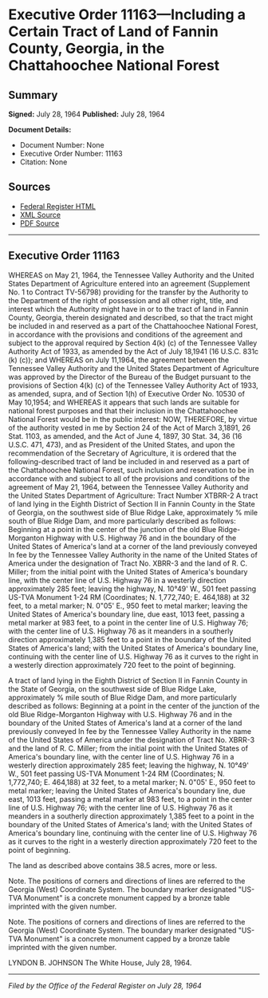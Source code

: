 # Executive Order 11163—Including a Certain Tract of Land of Fannin County, Georgia, in the Chattahoochee National Forest

## Summary

**Signed:** July 28, 1964
**Published:** July 28, 1964

**Document Details:**
- Document Number: None
- Executive Order Number: 11163
- Citation: None

## Sources
- [Federal Register HTML](https://www.presidency.ucsb.edu/documents/executive-order-11163-including-certain-tract-land-fannin-county-georgia-the-chattahoochee)
- [XML Source](None)
- [PDF Source](None)

---

## Executive Order 11163

WHEREAS on May 21, 1964, the Tennessee Valley Authority and the United States Department of Agriculture entered into an agreement (Supplement No. 1 to Contract TV-56798) providing for the transfer by the Authority to the Department of the right of possession and all other right, title, and interest which the Authority might have in or to the tract of land in Fannin County, Georgia, therein designated and described, so that the tract might be included in and reserved as a part of the Chattahoochee National Forest, in accordance with the provisions and conditions of the agreement and subject to the approval required by Section 4(k) (c) of the Tennessee Valley Authority Act of 1933, as amended by the Act of July 18,1941 (16 U.S.C. 831c (k) (c)); and
WHEREAS on July 11,1964, the agreement between the Tennessee Valley Authority and the United States Department of Agriculture was approved by the Director of the Bureau of the Budget pursuant to the provisions of Section 4(k) (c) of the Tennessee Valley Authority Act of 1933, as amended, supra, and of Section 1(h) of Executive Order No. 10530 of May 10,1954; and
WHEREAS it appears that such lands are suitable for national forest purposes and that their inclusion in the Chattahoochee National Forest would be in the public interest:
NOW, THEREFORE, by virtue of the authority vested in me by Section 24 of the Act of March 3,1891, 26 Stat. 1103, as amended, and the Act of June 4, 1897, 30 Stat. 34, 36 (16 U.S.C. 471, 473), and as President of the United States, and upon the recommendation of the Secretary of Agriculture, it is ordered that the following-described tract of land be included in and reserved as a part of the Chattahoochee National Forest, such inclusion and reservation to be in accordance with and subject to all of the provisions and conditions of the agreement of May 21, 1964, between the Tennessee Valley Authority and the United States Department of Agriculture:
Tract Number XTBRR-2
A tract of land lying in the Eighth District of Section II in Fannin County in the State of Georgia, on the southwest side of Blue Ridge Lake, approximately % mile south of Blue Ridge Dam, and more particularly described as follows:
Beginning at a point in the center of the junction of the old Blue Ridge-Morganton Highway with U.S. Highway 76 and in the boundary of the United States of America's land at a corner of the land previously conveyed In fee by the Tennessee Valley Authority in the name of the United States of America under the designation of Tract No. XBRR-3 and the land of R. C. Miller; from the initial point with the United States of America's boundary line, with the center line of U.S. Highway 76 in a westerly direction approximately 285 feet; leaving the highway, N. 10°49' W., 501 feet passing US-TVA Monument 1-24 RM (Coordinates; N. 1,772,740; E. 464,188) at 32 feet, to a metal marker; N. 0"05' E., 950 feet to metal marker; leaving the United States of America's boundary line, due east, 1013 feet, passing a metal marker at 983 feet, to a point in the center line of U.S. Highway 76; with the center line of U.S. Highway 76 as it meanders in a southerly direction approximately 1,385 feet to a point in the boundary of the United States of America's land; with the United States of America's boundary line, continuing with the center line of U.S. Highway 76 as it curves to the right in a westerly direction approximately 720 feet to the point of beginning.

A tract of land lying in the Eighth District of Section II in Fannin County in the State of Georgia, on the southwest side of Blue Ridge Lake, approximately % mile south of Blue Ridge Dam, and more particularly described as follows:
Beginning at a point in the center of the junction of the old Blue Ridge-Morganton Highway with U.S. Highway 76 and in the boundary of the United States of America's land at a corner of the land previously conveyed In fee by the Tennessee Valley Authority in the name of the United States of America under the designation of Tract No. XBRR-3 and the land of R. C. Miller; from the initial point with the United States of America's boundary line, with the center line of U.S. Highway 76 in a westerly direction approximately 285 feet; leaving the highway, N. 10°49' W., 501 feet passing US-TVA Monument 1-24 RM (Coordinates; N. 1,772,740; E. 464,188) at 32 feet, to a metal marker; N. 0"05' E., 950 feet to metal marker; leaving the United States of America's boundary line, due east, 1013 feet, passing a metal marker at 983 feet, to a point in the center line of U.S. Highway 76; with the center line of U.S. Highway 76 as it meanders in a southerly direction approximately 1,385 feet to a point in the boundary of the United States of America's land; with the United States of America's boundary line, continuing with the center line of U.S. Highway 76 as it curves to the right in a westerly direction approximately 720 feet to the point of beginning.

The land as described above contains 38.5 acres, more or less.

Note. The positions of corners and directions of lines are referred to the Georgia (West) Coordinate System. The boundary marker designated "US-TVA Monument" is a concrete monument capped by a bronze table imprinted with the given number.

Note. The positions of corners and directions of lines are referred to the Georgia (West) Coordinate System. The boundary marker designated "US-TVA Monument" is a concrete monument capped by a bronze table imprinted with the given number.

LYNDON B. JOHNSON
The White House,
July 28, 1964.

---

*Filed by the Office of the Federal Register on July 28, 1964*
